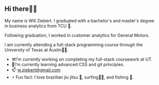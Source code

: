 ## Hi there👋🏻

My name is Will Ziebert. I graduated with a bachelor's and master's degree in business analytics from TCU 🐸. 

Following graduation, I worked in customer analytics for General Motors.

I am currently attending a full-stack programming course through the University of Texas at Austin🤘🏻.  

- ⚒️I’m currently working on completing my full-stack coursework at UT. 
- 🏫I’m currently learning advanced CSS and git principles. 
- 📫 w.ziebert@gmail.com
- ⚡ Fun fact: I love brazilian jiu jitsu 🥋, surfing🏄‍♂️, and fishing  🎣. 
<!--
**wzieb/wzieb** is a ✨ _special_ ✨ repository because its `README.md` (this file) appears on your GitHub profile.
-->
